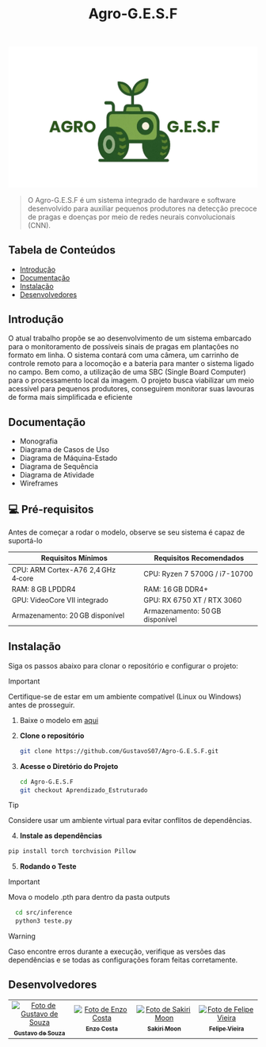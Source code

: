 
<div align="center">
  <h1>Agro-G.E.S.F</h1>
</div>
<br>

<p align="center">
  <a href="https://github.com/gustavoventieri/SecondVision">
    <img alt="AgroGESF Logo" title="GitPoint" src="Imagens_readme/Logo.jpg" width="750">
  </a>
</p>

> O Agro-G.E.S.F é um sistema integrado de hardware e software desenvolvido para auxiliar pequenos produtores na detecção precoce de pragas e doenças por meio de redes neurais convolucionais (CNN).
## Tabela de Conteúdos

- [Introdução](#Introdução)
- [Documentação](#Documentação)
- [Instalação](#Instalação)
- [Desenvolvedores](#Desenvolvedores)

## Introdução

O atual trabalho propõe se ao desenvolvimento de um sistema embarcado para o
monitoramento de possíveis sinais de pragas em plantações no formato em linha. O
sistema contará com uma câmera, um carrinho de controle remoto para a locomoção e a bateria para manter o sistema ligado no campo.
Bem como, a utilização de uma SBC (Single Board
Computer) para o processamento local da imagem. O projeto busca viabilizar um meio acessível para pequenos
produtores, conseguirem monitorar suas lavouras de forma mais simplificada e
eficiente


## Documentação

* Monografia
* Diagrama de Casos de Uso
* Diagrama de Máquina-Estado
* Diagrama de Sequência
* Diagrama de Atividade
* Wireframes

## 💻 Pré-requisitos

Antes de começar a rodar o modelo, observe se seu sistema é capaz de suportá-lo

| Requisitos Mínimos | Requisitos Recomendados |
|------------------------------------|---------------------------------------|
| CPU: ARM Cortex-A76 2,4 GHz 4‑core  | CPU: Ryzen 7 5700G / i7-10700        |
| RAM: 8 GB LPDDR4                   | RAM: 16 GB DDR4+                     |
| GPU: VideoCore VII integrado       | GPU: RX 6750 XT / RTX 3060           |
| Armazenamento: 20 GB disponível          | Armazenamento: 50 GB disponível            |

## Instalação

Siga os passos abaixo para clonar o repositório e configurar o projeto:

> [!IMPORTANT]
> Certifique-se de estar em um ambiente compatível (Linux ou Windows) antes de prosseguir.
1. Baixe o modelo em <a href="https://github.com/GustavoS07/Agro-G.E.S.F/releases/tag/v1.0.0-pre">aqui</a>

2. **Clone o repositório**
   ```bash
   git clone https://github.com/GustavoS07/Agro-G.E.S.F.git
   ```
3. **Acesse o Diretório do Projeto**
    ```bash
   cd Agro-G.E.S.F
   git checkout Aprendizado_Estruturado
   ```
> [!TIP]
> Considere usar um ambiente virtual para evitar conflitos de dependências.
  4. **Instale as dependências**
  ```bash
  pip install torch torchvision Pillow
  ```

  5. **Rodando o Teste**
> [!IMPORTANT]
> Mova o modelo .pth para dentro da pasta outputs
  ```bash
    cd src/inference
    python3 teste.py
  ```
>[!WARNING]
>Caso encontre erros durante a execução, verifique as versões das dependências e se todas as configurações foram feitas corretamente.



## Desenvolvedores

<table width="100%">
  <tr>
    <td align="center" style="width: 25%;">
      <a href="https://github.com/GustavoS07" title="Perfil de Gustavo de Souza">
        <img src="https://avatars.githubusercontent.com/u/133404275?v=4" width="100px;" alt="Foto de Gustavo de Souza"/><br>
        <sub><b>Gustavo de Souza</b></sub>
      </a>
    </td>
    <td align="center" style="width: 25%;">
      <a href="https://github.com/EnzoCostaPaz" title="Perfil de Enzo Costa">
        <img src="https://avatars.githubusercontent.com/u/133404019?v=4" width="100px;" alt="Foto de Enzo Costa"/><br>
        <sub><b>Enzo Costa</b></sub>
      </a>
    </td>
    <td align="center" style="width: 25%;">
      <a href="https://github.com/osakirii" title="Perfil de Sakiri Moon">
        <img src="https://avatars.githubusercontent.com/u/68735816?v=4" width="100px;" alt="Foto de Sakiri Moon"/><br>
        <sub><b>Sakiri Moon</b></sub>
      </a>
    </td>
    <td align="center" style="width: 25%;">
      <a href="https://github.com/lipedeoliveira" title="Perfil de Felipe Vieira">
        <img src="https://avatars.githubusercontent.com/u/129530532?v=4" width="100px;" alt="Foto de Felipe Vieira"/><br>
        <sub><b>Felipe Vieira</b></sub>
      </a>
    </td>
  </tr>
</table>
